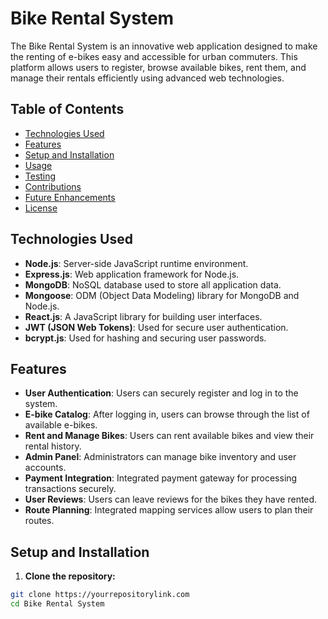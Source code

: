 # Bike Rental System

The Bike Rental System is an innovative web application designed to make the renting of e-bikes easy and accessible for urban commuters. This platform allows users to register, browse available bikes, rent them, and manage their rentals efficiently using advanced web technologies.

## Table of Contents

- [Technologies Used](#technologies-used)
- [Features](#features)
- [Setup and Installation](#setup-and-installation)
- [Usage](#usage)
- [Testing](#testing)
- [Contributions](#contributions)
- [Future Enhancements](#future-enhancements)
- [License](#license)

## Technologies Used

- **Node.js**: Server-side JavaScript runtime environment.
- **Express.js**: Web application framework for Node.js.
- **MongoDB**: NoSQL database used to store all application data.
- **Mongoose**: ODM (Object Data Modeling) library for MongoDB and Node.js.
- **React.js**: A JavaScript library for building user interfaces.
- **JWT (JSON Web Tokens)**: Used for secure user authentication.
- **bcrypt.js**: Used for hashing and securing user passwords.

## Features

- **User Authentication**: Users can securely register and log in to the system.
- **E-bike Catalog**: After logging in, users can browse through the list of available e-bikes.
- **Rent and Manage Bikes**: Users can rent available bikes and view their rental history.
- **Admin Panel**: Administrators can manage bike inventory and user accounts.
- **Payment Integration**: Integrated payment gateway for processing transactions securely.
- **User Reviews**: Users can leave reviews for the bikes they have rented.
- **Route Planning**: Integrated mapping services allow users to plan their routes.

## Setup and Installation

1. **Clone the repository:**

```bash
git clone https://yourrepositorylink.com
cd Bike Rental System
